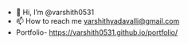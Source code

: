 - 👋 Hi, I’m @varshith0531
- 📫 How to reach me varshithyadavalli@gmail.com
- Portfolio- https://varshith0531.github.io/portfolio/
<!---
varshith0531/varshith0531 is a ✨ special ✨ repository because its `README.md` (this file) appears on your GitHub profile.
You can click the Preview link to take a look at your changes.
--->
